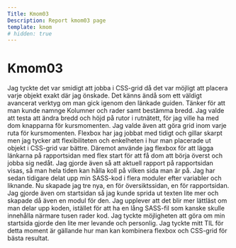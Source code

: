 ```yaml
---
Title: Kmom03
Description: Report kmom03 page
template: kmom
# hidden: true
---
```


Kmom03
==================

Jag tyckte det var smidigt att jobba i CSS-grid då det var möjligt att placera varje objekt exakt där jag önskade. Det känns ändå som ett väldigt avancerat verktyg om man gick igenom den länkade guiden. Tänker för att man kunde namnge Kolumner och rader samt bestämma bredd. Jag valde att testa att ändra bredd och höjd på rutor i rutnätett, för jag ville ha med dom knapparna för kursmomenten. Jag valde även att göra grid inom varje ruta för kursmomenten. Flexbox har jag jobbat med tidigt och gillar skarpt men jag tycker att flexibiliteten och enkelheten i hur man placerade ut objekt i CSS-grid var bättre. Däremot använde jag flexbox för att lägga länkarna på rapportsidan med flex start för att få dom att börja överst och jobba sig nedåt. Jag gjorde även så att aktuell rapport på rapportsidan visas, så man hela tiden kan hålla koll på vilken sida man är på.
Jag har sedan tidigare delat upp min SASS-kod i flera moduler efter variabler och liknande. Nu skapade jag tre nya, en för översiktssidan, en för rapportsidan. Jag gjorde även om startsidan så jag kunde sprida ut texten lite mer och skapade då även en modul för den. Jag upplever att det blir mer lättläst om man delar upp koden, istället för att ha en lång SASS-fil som kanske skulle innehålla närmare tusen rader kod. Jag tyckte möjligheten att göra om min startsida gjorde den lite mer levande och personlig.
Jag tyckte mitt TIL för detta moment är gällande hur man kan kombinera flexbox och CSS-grid för bästa resultat.
